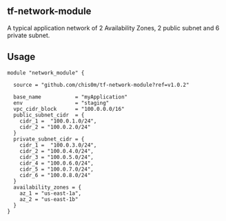 ## tf-network-module

A typical application network of 2 Availability Zones, 2 public subnet and 6 private subnet.

## Usage

```hcl
module "network_module" {

  source = "github.com/chis0m/tf-network-module?ref=v1.0.2"

  base_name           = "myApplication"
  env                 = "staging"
  vpc_cidr_block      = "100.0.0.0/16"
  public_subnet_cidr  = {
    cidr_1 =  "100.0.1.0/24",
    cidr_2 = "100.0.2.0/24"
  }
  private_subnet_cidr = { 
    cidr_1 =  "100.0.3.0/24",
    cidr_2 = "100.0.4.0/24",
    cidr_3 = "100.0.5.0/24",
    cidr_4 = "100.0.6.0/24",
    cidr_5 = "100.0.7.0/24",
    cidr_6 = "100.0.8.0/24"
  }
  availability_zones = {
    az_1 = "us-east-1a",
    az_2 = "us-east-1b"
  }
}
```
